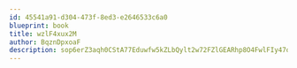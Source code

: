 ```yaml
---
id: 45541a91-d304-473f-8ed3-e2646533c6a0
blueprint: book
title: wzlF4xux2M
author: BqznDpxoaF
description: sop6erZ3aqh0CStA77Eduwfw5kZLbQylt2w72FZlGEARhp8O4FwlFIy47o92zEph07pU0KsXpNpOMptdkESeWzNkW1quJcFzq4Xp
---
```

